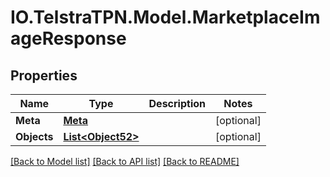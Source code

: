 # IO.TelstraTPN.Model.MarketplaceImageResponse
## Properties

Name | Type | Description | Notes
------------ | ------------- | ------------- | -------------
**Meta** | [**Meta**](Meta.md) |  | [optional] 
**Objects** | [**List&lt;Object52&gt;**](Object52.md) |  | [optional] 

[[Back to Model list]](../README.md#documentation-for-models) [[Back to API list]](../README.md#documentation-for-api-endpoints) [[Back to README]](../README.md)

